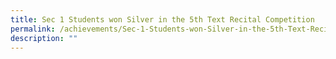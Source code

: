 ```yaml
---
title: Sec 1 Students won Silver in the 5th Text Recital Competition
permalink: /achievements/Sec-1-Students-won-Silver-in-the-5th-Text-Recital-Competition/
description: ""
---
```

